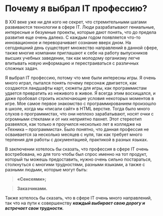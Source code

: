 # Почему я выбрал IT профессию?

В XXI веке уже ни для кого не секрет, что стремительными шагами развиваются технологии в сфере IT. Люди 
разрабатывают гениальные, интересные и безумные проекты, которые дают понять, что до предела развития еще 
очень далеко. С каждым годом появляется что-то инновационное и переворачивает сознание вверх дном. На 
сегодняшний день существует множество направлений в данной сфере, также многие компании приглашают к себе 
на работу выпускников высших учебных заведении, так как молодому организму легче впитывать новую информацию 
и перестраиваться с различных сложных задач.
    
     
Я выбрал IT профессию, потому что мне были интересны игры. Я очень много играл, пытался понять почему 
персонаж двигается, как создаются ландшафты карт, сюжеты для игры, как программистам удается превратить из 
неживого в живое. Я всегда этим восхищался, и даже пробовал строить исключающие условия некоторых моментов в 
игре. Мое самое первое знакомство с программированием произошло в школе, когда мы «писали сайт» в HTML верстке. 
Тогда было много слухов о программистах, что они неплохо зарабатывают, носят очки с огромными стеклами и от 
них неприятно пахнет. Этот стереотип развеялся, как только я проучился несколько лет в колледже на 
«Техника – программиста». Было понятно, что данная профессия не осваивается за несколько месяцев с нуля, так 
как требует много терпения для работы с документацией, практикой в разных языках.
     
В заключении хотелось бы сказать, что профессия в сфере IT очень востребована, но для того чтобы был спрос 
именно на тот продукт, который ты можешь предоставить, нужно очень сильно постараться, столкнуться с многими 
трудностями, разными языками, а также с разными людьми, которые могут быть:
     
> **«Сенсеями»;**

> **Заказчиками.**
     
Также хотелось бы сказать, что в сфере IT очень много направлений, так что на пути к совершенству ***каждый 
выбирает свою дорогу и встречает свои трудности.***
